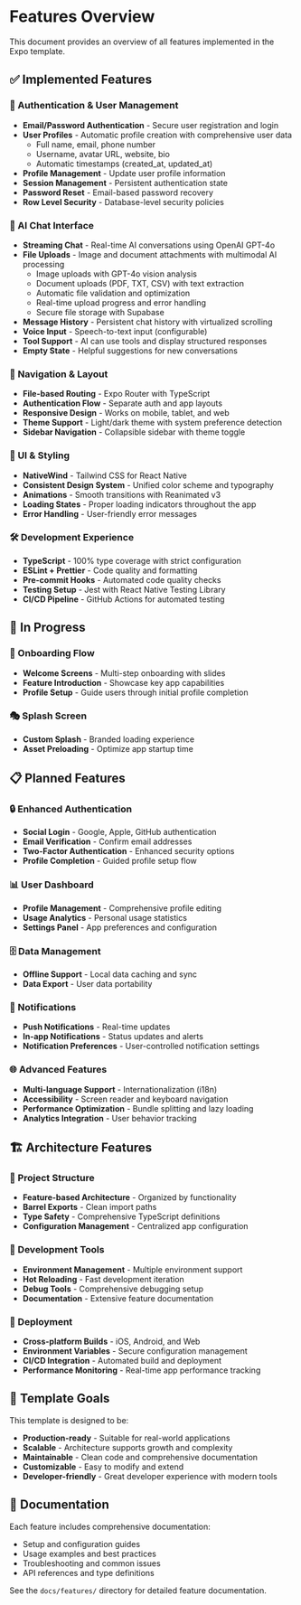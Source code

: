 # Features Overview

This document provides an overview of all features implemented in the Expo template.

## ✅ Implemented Features

### 🔐 Authentication & User Management

- **Email/Password Authentication** - Secure user registration and login
- **User Profiles** - Automatic profile creation with comprehensive user data
  - Full name, email, phone number
  - Username, avatar URL, website, bio
  - Automatic timestamps (created_at, updated_at)
- **Profile Management** - Update user profile information
- **Session Management** - Persistent authentication state
- **Password Reset** - Email-based password recovery
- **Row Level Security** - Database-level security policies

### 💬 AI Chat Interface

- **Streaming Chat** - Real-time AI conversations using OpenAI GPT-4o
- **File Uploads** - Image and document attachments with multimodal AI processing
  - Image uploads with GPT-4o vision analysis
  - Document uploads (PDF, TXT, CSV) with text extraction
  - Automatic file validation and optimization
  - Real-time upload progress and error handling
  - Secure file storage with Supabase
- **Message History** - Persistent chat history with virtualized scrolling
- **Voice Input** - Speech-to-text input (configurable)
- **Tool Support** - AI can use tools and display structured responses
- **Empty State** - Helpful suggestions for new conversations

### 🧭 Navigation & Layout

- **File-based Routing** - Expo Router with TypeScript
- **Authentication Flow** - Separate auth and app layouts
- **Responsive Design** - Works on mobile, tablet, and web
- **Theme Support** - Light/dark theme with system preference detection
- **Sidebar Navigation** - Collapsible sidebar with theme toggle

### 🎨 UI & Styling

- **NativeWind** - Tailwind CSS for React Native
- **Consistent Design System** - Unified color scheme and typography
- **Animations** - Smooth transitions with Reanimated v3
- **Loading States** - Proper loading indicators throughout the app
- **Error Handling** - User-friendly error messages

### 🛠️ Development Experience

- **TypeScript** - 100% type coverage with strict configuration
- **ESLint + Prettier** - Code quality and formatting
- **Pre-commit Hooks** - Automated code quality checks
- **Testing Setup** - Jest with React Native Testing Library
- **CI/CD Pipeline** - GitHub Actions for automated testing

## 🚧 In Progress

### 📱 Onboarding Flow

- **Welcome Screens** - Multi-step onboarding with slides
- **Feature Introduction** - Showcase key app capabilities
- **Profile Setup** - Guide users through initial profile completion

### 🎭 Splash Screen

- **Custom Splash** - Branded loading experience
- **Asset Preloading** - Optimize app startup time

## 📋 Planned Features

### 🔒 Enhanced Authentication

- **Social Login** - Google, Apple, GitHub authentication
- **Email Verification** - Confirm email addresses
- **Two-Factor Authentication** - Enhanced security options
- **Profile Completion** - Guided profile setup flow

### 📊 User Dashboard

- **Profile Management** - Comprehensive profile editing
- **Usage Analytics** - Personal usage statistics
- **Settings Panel** - App preferences and configuration

### 🗄️ Data Management

- **Offline Support** - Local data caching and sync
- **Data Export** - User data portability

### 🔔 Notifications

- **Push Notifications** - Real-time updates
- **In-app Notifications** - Status updates and alerts
- **Notification Preferences** - User-controlled notification settings

### 🌐 Advanced Features

- **Multi-language Support** - Internationalization (i18n)
- **Accessibility** - Screen reader and keyboard navigation
- **Performance Optimization** - Bundle splitting and lazy loading
- **Analytics Integration** - User behavior tracking

## 🏗️ Architecture Features

### 📁 Project Structure

- **Feature-based Architecture** - Organized by functionality
- **Barrel Exports** - Clean import paths
- **Type Safety** - Comprehensive TypeScript definitions
- **Configuration Management** - Centralized app configuration

### 🔧 Development Tools

- **Environment Management** - Multiple environment support
- **Hot Reloading** - Fast development iteration
- **Debug Tools** - Comprehensive debugging setup
- **Documentation** - Extensive feature documentation

### 🚀 Deployment

- **Cross-platform Builds** - iOS, Android, and Web
- **Environment Variables** - Secure configuration management
- **CI/CD Integration** - Automated build and deployment
- **Performance Monitoring** - Real-time app performance tracking

## 🎯 Template Goals

This template is designed to be:

- **Production-ready** - Suitable for real-world applications
- **Scalable** - Architecture supports growth and complexity
- **Maintainable** - Clean code and comprehensive documentation
- **Customizable** - Easy to modify and extend
- **Developer-friendly** - Great developer experience with modern tools

## 📖 Documentation

Each feature includes comprehensive documentation:

- Setup and configuration guides
- Usage examples and best practices
- Troubleshooting and common issues
- API references and type definitions

See the `docs/features/` directory for detailed feature documentation.
